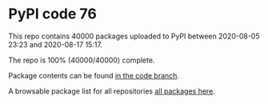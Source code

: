 # PyPI code 76

This repo contains 40000 packages uploaded to PyPI between 
2020-08-05 23:23 and 2020-08-17 15:17.

The repo is 100% (40000/40000) complete.

Package contents can be found [in the code branch](https://github.com/pypi-data/pypi-mirror-76/tree/code/packages).

A browsable package list for all repositories [all packages here](https://pypi-data.github.io/website/repositories/pypi-mirror-76).



